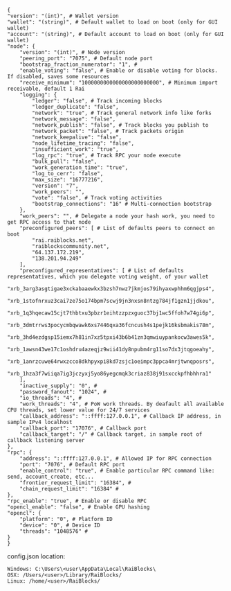     {
    "version": "(int)", # Wallet version
    "wallet": "(string)", # Default wallet to load on boot (only for GUI wallet)
    "account": "(string)", # Default account to load on boot (only for GUI wallet)
    "node": {
        "version": "(int)", # Node version
        "peering_port": "7075", # Default node port
        "bootstrap_fraction_numerator": "1", #
        "enable_voting": "false", # Enable or disable voting for blocks. If disabled, saves some resources
        "receive_minimum": "1000000000000000000000000", # Minimum import receivable, default 1 Rai
        "logging": {
            "ledger": "false", # Track incoming blocks
            "ledger_duplicate": "false",
            "network": "true", # Track general network info like forks
            "network_message": "false",
            "network_publish": "false", # Track blocks you publish to
            "network_packet": "false", # Track packets origin
            "network_keepalive": "false",
            "node_lifetime_tracing": "false",
            "insufficient_work": "true",
            "log_rpc": "true", # Track RPC your node execute
            "bulk_pull": "false",
            "work_generation_time": "true",
            "log_to_cerr": "false",
            "max_size": "16777216",
            "version": "7",
            "work_peers": "",
            "vote": "false", # Track voting activities
            "bootstrap_connections": "16" # Multi-connection bootstrap
        },
        "work_peers": "", # Delegate a node your hash work, you need to get RPC access to that node
        "preconfigured_peers": [ # List of defaults peers to connect on boot
            "rai.raiblocks.net",
            "raiblockscommunity.net",
            "64.137.172.219",
            "138.201.94.249"
        ],
        "preconfigured_representatives": [ # List of defaults representatives, which you delegate voting weight, of your wallet
            "xrb_3arg3asgtigae3xckabaaewkx3bzsh7nwz7jkmjos79ihyaxwphhm6qgjps4",
            "xrb_1stofnrxuz3cai7ze75o174bpm7scwj9jn3nxsn8ntzg784jf1gzn1jjdkou",
            "xrb_1q3hqecaw15cjt7thbtxu3pbzr1eihtzzpzxguoc37bj1wc5ffoh7w74gi6p",
            "xrb_3dmtrrws3pocycmbqwawk6xs7446qxa36fcncush4s1pejk16ksbmakis78m",
            "xrb_3hd4ezdgsp15iemx7h81in7xz5tpxi43b6b41zn3qmwiuypankocw3awes5k",
            "xrb_1awsn43we17c1oshdru4azeqjz9wii41dy8npubm4rg11so7dx3jtqgoeahy",
            "xrb_1anrzcuwe64rwxzcco8dkhpyxpi8kd7zsjc1oeimpc3ppca4mrjtwnqposrs",
            "xrb_1hza3f7wiiqa7ig3jczyxj5yo86yegcmqk3criaz838j91sxcckpfhbhhra1"
        ],
        "inactive_supply": "0", #
        "password_fanout": "1024", #
        "io_threads": "4", #
        "work_threads": "4", # PoW work threads. By deafault all available CPU threads, set lower value for 24/7 services
        "callback_address": "::ffff:127.0.0.1", # Callback IP address, in sample IPv4 localhost
        "callback_port": "17076", # Callback port
        "callback_target": "/" # Callback target, in sample root of callback listening server
    },
    "rpc": {
        "address": "::ffff:127.0.0.1", # Allowed IP for RPC connection
        "port": "7076", # Default RPC port
        "enable_control": "true", # Enable particular RPC command like: send, account_create, etc...
        "frontier_request_limit": "16384", #
        "chain_request_limit": "16384" #
    },
    "rpc_enable": "true", # Enable or disable RPC
    "opencl_enable": "false", # Enable GPU hashing
    "opencl": {
        "platform": "0", # Platform ID
        "device": "0", # Device ID
        "threads": "1048576" #
    }
    }

config.json location:

    Windows: C:\Users\<user\AppData\Local\RaiBlocks\
    OSX: /Users/<user>/Library/RaiBlocks/
    Linux: /home/<user>/RaiBlocks/